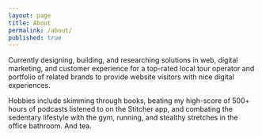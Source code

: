 ```yaml
---
layout: page
title: About
permalink: /about/
published: true
---
```


Currently designing, building, and researching solutions in web, digital marketing, and customer experience for a top-rated local tour operator and portfolio of related brands to provide website visitors with nice digital experiences.

Hobbies include skimming through books, beating my high-score of 500+ hours of podcasts listened to on the Stitcher app, and combating the sedentary lifestyle with the gym, running, and stealthy stretches in the office bathroom. And tea.